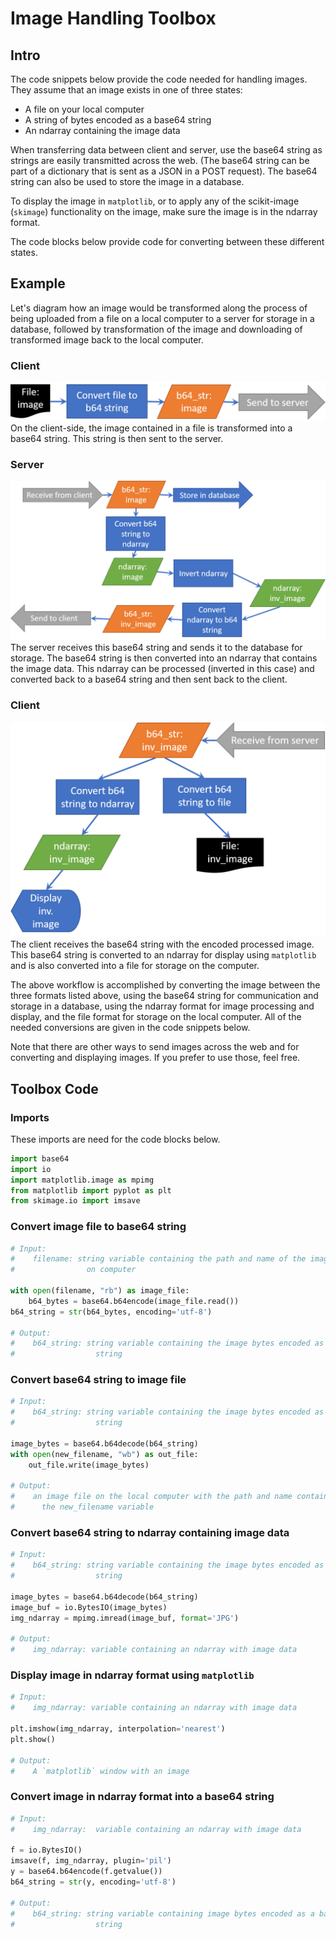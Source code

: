 # Image Handling Toolbox

## Intro
The code snippets below provide the code needed for handling images.  They 
assume that an image exists in one of three states:

* A file on your local computer
* A string of bytes encoded as a base64 string
* An ndarray containing the image data

When transferring data between client and server, use the base64 string as
strings are easily transmitted across the web.  (The base64 string can be part 
of a dictionary that is sent as a JSON in a POST request).  The base64
string can also be used to store the image in a database.    

To display the image in `matplotlib`, or to apply any of the scikit-image 
(`skimage`) functionality on the image, make sure the image is in the ndarray 
format.

The code blocks below provide code for converting between these different 
states.  

## Example

Let's diagram how an image would be transformed along the process of being
uploaded from a file on a local computer to a server for storage in a database, 
followed by transformation of the image and downloading of transformed image 
back to the local computer.

### Client
![client_upload.png](images/client_upload.png)
On the client-side, the image contained in a file is transformed into a base64
string.  This string is then sent to the server.

### Server
![server.png](images/server.png)
The server receives this base64 string and sends it to the database for 
storage.  The base64 string is then converted into an ndarray that contains
the image data.  This ndarray can be processed (inverted in this case) and
converted back to a base64 string and then sent back to the client.

### Client
![client_download.png](images/client_download.png)
The client receives the base64 string with the encoded processed image.  This
base64 string is converted to an ndarray for display using `matplotlib` and
is also converted into a file for storage on the computer.

The above workflow is accomplished by converting the image between the three
formats listed above, using the base64 string for communication and storage
in a database, using the ndarray format for image processing and display, and
the file format for storage on the local computer.  All of the needed
conversions are given in the code snippets below.

Note that there are other ways to send images across the web and for converting
and displaying images.  If you prefer to use those, feel free.  

## Toolbox Code

### Imports
These imports are need for the code blocks below.
```python
import base64
import io
import matplotlib.image as mpimg
from matplotlib import pyplot as plt
from skimage.io import imsave
```

### Convert image file to base64 string
```python
# Input:
#    filename: string variable containing the path and name of the image file 
#                on computer

with open(filename, "rb") as image_file:
    b64_bytes = base64.b64encode(image_file.read())
b64_string = str(b64_bytes, encoding='utf-8')

# Output:
#    b64_string: string variable containing the image bytes encoded as a base64 
#                  string
```

### Convert base64 string to image file
```python
# Input:
#    b64_string: string variable containing the image bytes encoded as a base64
#                  string

image_bytes = base64.b64decode(b64_string)
with open(new_filename, "wb") as out_file:
    out_file.write(image_bytes)

# Output:
#    an image file on the local computer with the path and name contained in
#      the new_filename variable
```

### Convert base64 string to ndarray containing image data
```python
# Input:
#    b64_string: string variable containing the image bytes encoded as a base64
#                  string

image_bytes = base64.b64decode(b64_string)
image_buf = io.BytesIO(image_bytes)
img_ndarray = mpimg.imread(image_buf, format='JPG')

# Output:
#    img_ndarray: variable containing an ndarray with image data
```

### Display image in ndarray format using `matplotlib`
```python
# Input:
#    img_ndarray: variable containing an ndarray with image data

plt.imshow(img_ndarray, interpolation='nearest')
plt.show()

# Output:
#    A `matplotlib` window with an image
```

### Convert image in ndarray format into a base64 string
```python
# Input:
#    img_ndarray:  variable containing an ndarray with image data

f = io.BytesIO()
imsave(f, img_ndarray, plugin='pil')
y = base64.b64encode(f.getvalue())
b64_string = str(y, encoding='utf-8')

# Output:
#    b64_string: string variable containing image bytes encoded as a base64
#                  string

```

